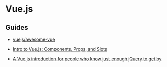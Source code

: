 # Vue.js

## Guides

- [vuejs/awesome-vue](https://github.com/vuejs/awesome-vue)

- [Intro to Vue.js: Components, Props, and Slots](https://css-tricks.com/intro-to-vue-2-components-props-slots/)

- [A Vue.js introduction for people who know just enough jQuery to get by](https://medium.freecodecamp.com/vue-js-introduction-for-people-who-know-just-enough-jquery-to-get-by-eab5aa193d77)
